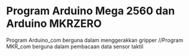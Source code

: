 # Program Arduino Mega 2560 dan Arduino MKRZERO

Program Arduino_com berguna dalam menggerakkan gripper
//Program MKR_com berguna dalam pembacaan data sensor taktil
